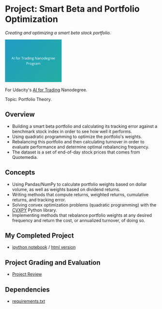 # Project: Smart Beta and Portfolio Optimization
*Creating and optimizing a smart beta stock portfolio.*

<img src="https://github.com/jamesdellinger/ai_for_trading_nanodegree_breakout_strategy_project/blob/master/aitndlogo.png" height="140">

For Udacity's [AI for Trading](https://www.udacity.com/course/ai-for-trading--nd880) Nanodegree.

Topic: Portfolio Theory.

## Overview
* Building a smart beta portfolio and calculating its tracking error against a benchmark stock index in order to see how well it performs.
* Using quadratic programming to optimize the portfolio's weights.
* Rebalancing this portfolio and then calculating turnover in order to evaluate performance and determine optimal rebalancing frequency.
* The dataset is a set of end-of-day stock prices that comes from Quotemedia.

## Concepts
* Using Pandas/NumPy to calculate portfolio weights based on dollar volume, as well as weights based on dividend returns.
* Writing methods that compute returns, weighted returns, cumulative returns, and tracking error.
* Solving convex optimization problems (quadratic programming) with the [CVXPY](http://www.cvxpy.org/) Python library.
* Implementing methods that rebalance portfolio weights at any desired frequency and return the cost, or annualized turnover, of doing so.

## My Completed Project
* [ipython notebook](https://github.com/jamesdellinger/ai_for_trading_nanodegree_smart_beta_and_portfolio_optimization_project/blob/master/project_3_starter.ipynb) / [html version](http://htmlpreview.github.com/?https://github.com/jamesdellinger/ai_for_trading_nanodegree_smart_beta_and_portfolio_optimization_project/blob/master/project_3_starter.html)

## Project Grading and Evaluation
* [Project Review](https://github.com/jamesdellinger/ai_for_trading_nanodegree_smart_beta_and_portfolio_optimization_project/blob/master/smart_beta_and_portfolio_optimization_project_review.pdf)

## Dependencies
* [requirements.txt](https://github.com/jamesdellinger/ai_for_trading_nanodegree_smart_beta_and_portfolio_optimization_project/blob/master/requirements.txt)
